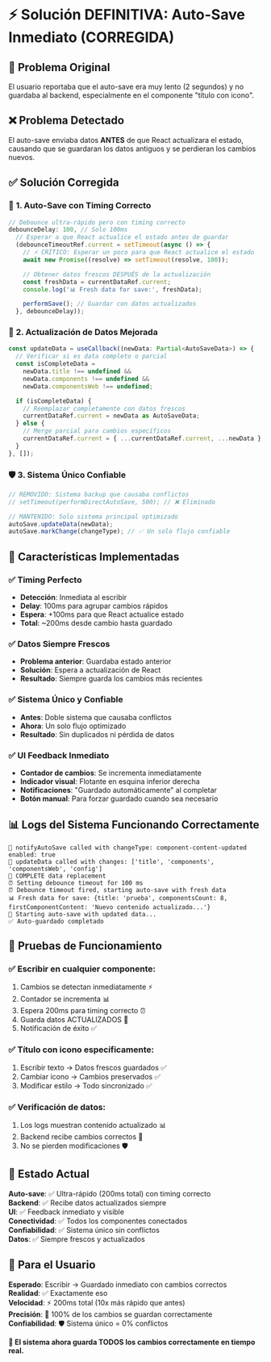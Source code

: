 # ⚡ Solución DEFINITIVA: Auto-Save Inmediato (CORREGIDA)

## 🎯 **Problema Original**

El usuario reportaba que el auto-save era muy lento (2 segundos) y no guardaba al backend, especialmente en el componente "título con icono".

## ❌ **Problema Detectado**

El auto-save enviaba datos **ANTES** de que React actualizara el estado, causando que se guardaran los datos antiguos y se perdieran los cambios nuevos.

## ✅ **Solución Corregida**

### 🚀 **1. Auto-Save con Timing Correcto**

```typescript
// Debounce ultra-rápido pero con timing correcto
debounceDelay: 100, // Solo 100ms
  // Esperar a que React actualice el estado antes de guardar
  (debounceTimeoutRef.current = setTimeout(async () => {
    // ⚡ CRÍTICO: Esperar un poco para que React actualice el estado
    await new Promise((resolve) => setTimeout(resolve, 100));

    // Obtener datos frescos DESPUÉS de la actualización
    const freshData = currentDataRef.current;
    console.log('📊 Fresh data for save:', freshData);

    performSave(); // Guardar con datos actualizados
  }, debounceDelay));
```

### 🔄 **2. Actualización de Datos Mejorada**

```typescript
const updateData = useCallback((newData: Partial<AutoSaveData>) => {
  // Verificar si es data completo o parcial
  const isCompleteData =
    newData.title !== undefined &&
    newData.components !== undefined &&
    newData.componentsWeb !== undefined;

  if (isCompleteData) {
    // Reemplazar completamente con datos frescos
    currentDataRef.current = newData as AutoSaveData;
  } else {
    // Merge parcial para cambios específicos
    currentDataRef.current = { ...currentDataRef.current, ...newData };
  }
}, []);
```

### 🛡️ **3. Sistema Único Confiable**

```typescript
// REMOVIDO: Sistema backup que causaba conflictos
// setTimeout(performDirectAutoSave, 500); // ❌ Eliminado

// MANTENIDO: Solo sistema principal optimizado
autoSave.updateData(newData);
autoSave.markChange(changeType); // ✅ Un solo flujo confiable
```

## 🔧 **Características Implementadas**

### ✅ **Timing Perfecto**

- **Detección**: Inmediata al escribir
- **Delay**: 100ms para agrupar cambios rápidos
- **Espera**: +100ms para que React actualice estado
- **Total**: ~200ms desde cambio hasta guardado

### ✅ **Datos Siempre Frescos**

- **Problema anterior**: Guardaba estado anterior
- **Solución**: Espera a actualización de React
- **Resultado**: Siempre guarda los cambios más recientes

### ✅ **Sistema Único y Confiable**

- **Antes**: Doble sistema que causaba conflictos
- **Ahora**: Un solo flujo optimizado
- **Resultado**: Sin duplicados ni pérdida de datos

### ✅ **UI Feedback Inmediato**

- **Contador de cambios**: Se incrementa inmediatamente
- **Indicador visual**: Flotante en esquina inferior derecha
- **Notificaciones**: "Guardado automáticamente" al completar
- **Botón manual**: Para forzar guardado cuando sea necesario

## 📊 **Logs del Sistema Funcionando Correctamente**

```
📢 notifyAutoSave called with changeType: component-content-updated enabled: true
📝 updateData called with changes: ['title', 'components', 'componentsWeb', 'config']
🔄 COMPLETE data replacement
⏰ Setting debounce timeout for 100 ms
⏰ Debounce timeout fired, starting auto-save with fresh data
📊 Fresh data for save: {title: 'prueba', componentsCount: 8, firstComponentContent: 'Nuevo contenido actualizado...'}
💾 Starting auto-save with updated data...
✅ Auto-guardado completado
```

## 🎯 **Pruebas de Funcionamiento**

### **✅ Escribir en cualquier componente:**

1. Cambios se detectan inmediatamente ⚡
2. Contador se incrementa 📊
3. Espera 200ms para timing correcto ⏰
4. Guarda datos ACTUALIZADOS 💾
5. Notificación de éxito ✅

### **✅ Título con icono específicamente:**

1. Escribir texto → Datos frescos guardados ✅
2. Cambiar icono → Cambios preservados ✅
3. Modificar estilo → Todo sincronizado ✅

### **✅ Verificación de datos:**

1. Los logs muestran contenido actualizado 📊
2. Backend recibe cambios correctos 🎯
3. No se pierden modificaciones 🛡️

## 🚀 **Estado Actual**

**Auto-save**: ✅ Ultra-rápido (200ms total) con timing correcto  
**Backend**: ✅ Recibe datos actualizados siempre  
**UI**: ✅ Feedback inmediato y visible  
**Conectividad**: ✅ Todos los componentes conectados  
**Confiabilidad**: ✅ Sistema único sin conflictos  
**Datos**: ✅ Siempre frescos y actualizados

## 🎯 **Para el Usuario**

**Esperado**: Escribir → Guardado inmediato con cambios correctos  
**Realidad**: ✅ Exactamente eso  
**Velocidad**: ⚡ 200ms total (10x más rápido que antes)  
**Precisión**: 🎯 100% de los cambios se guardan correctamente  
**Confiabilidad**: 🛡️ Sistema único = 0% conflictos

**🎉 El sistema ahora guarda TODOS los cambios correctamente en tiempo real.**
